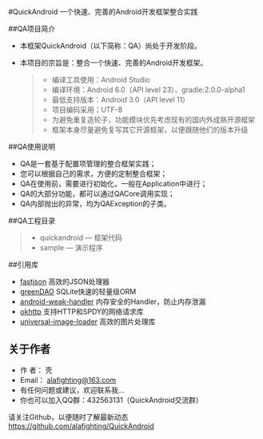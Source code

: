 #QuickAndroid
一个快速、完善的Android开发框架整合实践


##QA项目简介
* 本框架QuickAndroid（以下简称：QA）尚处于开发阶段。
* 本项目的宗旨是：整合一个快速、完善的Android开发框架。

  > * 编译工具使用：Android Studio
  > * 编译环境：Android 6.0（API level 23）、gradle:2.0.0-alpha1
  > * 最低支持版本：Android 3.0（API level 11）
  > * 项目编码采用；UTF-8
  > * 为避免重复造轮子，功能模块优先考虑现有的国内外成熟开源框架
  > * 框架本身尽量避免复写其它开源框架，以便跟随他们的版本升级


##QA使用说明
* QA是一套基于配置项管理的整合框架实践；
* 您可以根据自己的需求，方便的定制整合框架；
* QA在使用前，需要进行初始化，一般在Application中进行；
* QA的大部分功能，都可以通过QACore调用实现；
* QA内部抛出的异常，均为QAException的子类。


##QA工程目录
> * quickandroid   — 框架代码
> * sample         — 演示程序


##引用库
* [fastjson](https://github.com/alibaba/fastjson) 高效的JSON处理器
* [greenDAO](https://github.com/greenrobot/greenDAO) SQLite快速的轻量级ORM
* [android-weak-handler](https://github.com/badoo/android-weak-handler) 内存安全的Handler，防止内存泄漏
* [okhttp](https://github.com/square/okhttp) 支持HTTP和SPDY的网络请求库
* [universal-image-loader](https://github.com/nostra13/Android-Universal-Image-Loader) 高效的图片处理库


## 关于作者
* 作 者： 壳
* Email： <alafighting@163.com>
* 有任何问题或建议，欢迎联系我...
* 你也可以加入QQ群：432563131（QuickAndroid交流群）


请关注Github，以便随时了解最新动态
https://github.com/alafighting/QuickAndroid

